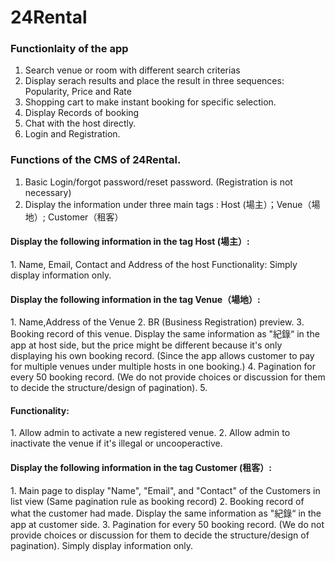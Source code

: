 # 24Rental
<h3>Functionlaity of the app</h3>

1. Search venue or room with different search criterias
2. Display serach results and place the result in three sequences: Popularity, Price and Rate
3. Shopping cart to make instant booking for specific selection.
4. Display Records of booking
5. Chat with the host directly.
6. Login and Registration.

<h3>Functions of the CMS of 24Rental.</h3>

1. Basic Login/forgot password/reset password. (Registration is not necessary)
2. Display the information under three main tags : Host (場主）；Venue（場地）; Customer（租客）

<h4>Display the following information in the tag Host (場主）:</h4>
1. Name, Email, Contact and Address of the host
Functionality:
Simply display information only.

<h4>Display the following information in the tag Venue（場地）:</h4>
1. Name,Address of the Venue
2. BR (Business Registration) preview.
3. Booking record of this venue. Display the same information as "紀錄“ in the app at host side, but the price might be different because it's only displaying his own booking record. (Since the app allows customer to pay for multiple venues under multiple hosts in one booking.)
4. Pagination for every 50 booking record. (We do not provide choices or discussion for them to decide the structure/design of pagination).
5.
<h4>Functionality:</h4>
1. Allow admin to activate a new registered venue.
2. Allow admin to inactivate the venue if it's illegal or uncooperactive.

<h4>Display the following information in the tag Customer (租客）:</h4>
1. Main page to display "Name", "Email", and "Contact" of the Customers in list view (Same pagination rule as booking record)
2. Booking record of what the customer had made. Display the same information as "紀錄“ in the app at customer side.
3. Pagination for every 50 booking record. (We do not provide choices or discussion for them to decide the structure/design of pagination).
Simply display information only.
